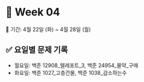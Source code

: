 ﻿# 📘 Week 04

<!-- 기간 시작 -->
📆 기간: 4월 22일 (화) ~ 4월 28일 (월)
<!-- 기간 끝 -->

<!-- 요일별 기록 시작 -->
## ✅ 요일별 문제 기록
- 월요일: 백준 12908_텔레포트_3, 백준 24954_물약_구매
- 화요일: 백준 1027_고층건물, 백준 1038_감소하는수
<!-- 요일별 기록 끝 -->